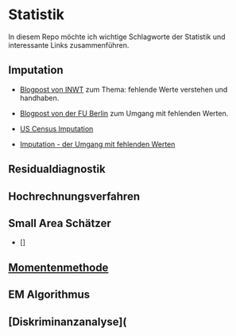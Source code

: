 # Statistik

In diesem Repo möchte ich wichtige Schlagworte der Statistik und interessante Links zusammenführen. 


## Imputation

- [Blogpost von INWT](https://www.inwt-statistics.de/blog-artikel-lesen/fehlende-werte-verstehen-und-handhaben.html) zum Thema: fehlende Werte verstehen und handhaben.

- [Blogpost von der FU Berlin](https://wikis.fu-berlin.de/display/fustat/Vom+Umgang+mit+fehlenden+Werten) zum Umgang mit fehlenden Werten.

- [US Census Imputation](https://www.census.gov/topics/research/stat-research/expertise/missing-data.html)

- [Imputation - der Umgang mit fehlenden Werten](https://www.spektrum.de/news/imputation-der-umgang-mit-fehlenden-werten/1635682)

## Residualdiagnostik

## Hochrechnungsverfahren

## Small Area Schätzer

- []

## [Momentenmethode](https://de.wikipedia.org/wiki/Momentenmethode#:~:text=Die%20Momentenmethode%20ist%20eine%20Sch%C3%A4tzmethode,Sch%C3%A4tzer%20werden%20als%20Momentensch%C3%A4tzer%20bezeichnet.)

## EM Algorithmus

## [Diskriminanzanalyse](


